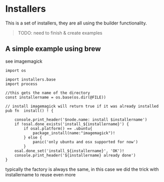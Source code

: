 # Installers

This is a set of installers, they are all using the builder functionality.

> TODO: need to finish & create examples

## A simple example using brew

see imagemagick

```golang
import os

import installers.base
import process

//this gets the name of the directory
const installername = os.base(os.dir(@FILE))

// install imagemagick will return true if it was already installed
pub fn  install() ! {

	console.print_header('$node.name: install $installername')
	if !osal.done_exists('install_${installername}') {
		if osal.platform() == .ubuntu{
			package_install(name:"imagemagick")!
		} else {
			panic('only ubuntu and osx supported for now')
		}
	osal.done_set('install_${installername}', 'OK')!
	console.print_header('${installername} already done')
}

```

typically the factory is always the same, in this case we did the trick with installername to reuse even more
